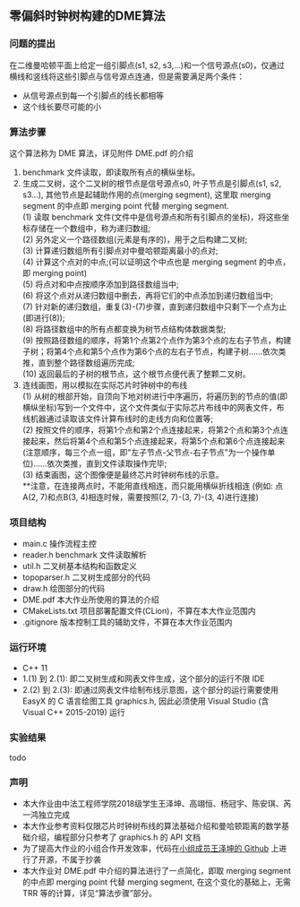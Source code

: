 零偏斜时钟树构建的DME算法
---
### 问题的提出
在二维曼哈顿平面上给定一组引脚点(s1, s2, s3,...)和一个信号源点(s0)，仅通过横线和竖线将这些引脚点与信号源点连通，但是需要满足两个条件：
- 从信号源点到每一个引脚点的线长都相等
- 这个线长要尽可能的小

### 算法步骤
这个算法称为 DME 算法，详见附件 DME.pdf 的介绍
1. benchmark 文件读取，即读取所有点的横纵坐标。<br>
2. 生成二叉树，这个二叉树的根节点是信号源点s0, 叶子节点是引脚点(s1, s2, s3...), 其他节点是起辅助作用的点(merging segment), 这里取 merging segment 的中点即 merging point 代替 merging segment.<br>
(1) 读取 benchmark 文件(文件中是信号源点和所有引脚点的坐标)，将这些坐标存储在一个数组中，称为递归数组;<br>
(2) 另外定义一个路径数组(元素是有序的)，用于之后构建二叉树;<br>
(3) 计算递归数组所有引脚点对中曼哈顿距离最小的点对;<br>
(4) 计算这个点对的中点;(可以证明这个中点也是 merging segment 的中点，即 merging point)<br>
(5) 将点对和中点按顺序添加到路径数组当中;<br>
(6) 将这个点对从递归数组中删去，再将它们的中点添加到递归数组当中;<br>
(7) 针对新的递归数组，重复(3)-(7)步骤，直到递归数组中只剩下一个点为止(即进行(8));<br>
(8) 将路径数组中的所有点都变换为树节点结构体数据类型;<br>
(9) 按照路径数组的顺序，将第1个点第2个点作为第3个点的左右子节点，构建子树；将第4个点和第5个点作为第6个点的左右子节点，构建子树......依次类推，直到整个路径数组遍历完成;<br>
(10) 返回最后的子树的根节点，这个根节点便代表了整颗二叉树。<br>
3. 连线画图，用以模拟在实际芯片时钟树中的布线<br>
(1) 从树的根部开始，自顶向下地对树进行中序遍历，将遍历到的节点的值(即横纵坐标)写到一个文件中，这个文件类似于实际芯片布线中的网表文件，布线机器通过读取该文件计算布线时的走线方向和位置等;<br>
(2) 按照文件的顺序，将第1个点和第2个点连接起来，将第2个点和第3个点连接起来，然后将第4个点和第5个点连接起来，将第5个点和第6个点连接起来(注意顺序，每三个点一组，即"左子节点-父节点-右子节点"为一个操作单位)......依次类推，直到文件读取操作完毕;<br>
(3) 结束画图，这个图像便是最终芯片时钟树布线的示意。<br>
**注意，在连接两点时，不能用直线相连，而只能用横纵折线相连 (例如: 点A(2, 7)和点B(3, 4)相连时候，需要按照(2, 7)-(3, 7)-(3, 4)进行连接)

### 项目结构
- main.c 操作流程主控 
- reader.h benchmark 文件读取解析
- util.h 二叉树基本结构和函数定义
- topoparser.h 二叉树生成部分的代码
- draw.h 绘图部分的代码
- DME.pdf 本大作业所使用的算法的介绍
- CMakeLists.txt 项目部署配置文件(CLion)，不算在本大作业范围内
- .gitignore 版本控制工具的辅助文件，不算在本大作业范围内


### 运行环境
- C++ 11
- 1.(1) 到 2.(1): 即二叉树生成和网表文件生成，这个部分的运行不限 IDE
- 2.(2) 到 2.(3): 即通过网表文件绘制布线示意图，这个部分的运行需要使用 EasyX 的 C 语言绘图工具 graphics.h, 因此必须使用 Visual Studio (含 Visual C++ 2015-2019) 运行

### 实验结果
todo

### 声明
- 本大作业由中法工程师学院2018级学生王泽坤、高翊恒、杨冠宇、陈安琪、芮一鸿独立完成
- 本大作业参考资料仅限芯片时钟树布线的算法基础介绍和曼哈顿距离的数学基础介绍，编程部分只参考了 graphics.h 的 API 文档
- 为了提高大作业的小组合作开发效率，代码在[小组成员王泽坤的 Github](https://github.com/ZenMoore/ZST-DME) 上进行了开源，不属于抄袭
- 本大作业对 DME.pdf 中介绍的算法进行了一点简化，即取 merging segment 的中点即 merging point 代替 merging segment, 在这个变化的基础上，无需 TRR 等的计算，详见“算法步骤”部分。